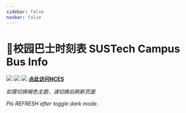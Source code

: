 ```yaml
---
sidebar: false
navbar: false
---
```

# 🚌校园巴士时刻表 SUSTech Campus Bus Info

<ClientOnly>
  <TabView :isMapTabEnabled="true"></TabView>
</ClientOnly>

![](https://mirrors.sustech.edu.cn/site/sustech-online/img/misc/lzexp-ad-20241012.jpg)
![](https://mirrors.sustech.edu.cn/site/sustech-online/img/misc/sustown-ad-202409.png)
![](https://mirrors.sustech.edu.cn/site/sustech-online/img/misc/nces-ad-202308.png)
[**点此访问NCES**](https://nces.cra.moe/)

*如需切换暗色主题，请切换后刷新页面*

*Pls REFRESH after toggle dark mode.*